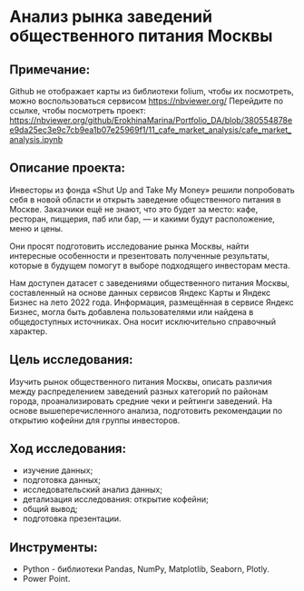 # Анализ рынка заведений общественного питания Москвы

## Примечание:

Github не отображает карты из библиотеки folium, чтобы их посмотреть, можно воспользоваться сервисом https://nbviewer.org/ Перейдите по ссылке, чтобы посмотреть проект: https://nbviewer.org/github/ErokhinaMarina/Portfolio_DA/blob/380554878ee9da25ec3e9c7cb9ea1b07e25969f1/11_cafe_market_analysis/cafe_market_analysis.ipynb

## Описание проекта:
Инвесторы из фонда «Shut Up and Take My Money» решили попробовать себя в новой области и открыть заведение общественного питания в Москве. Заказчики ещё не знают, что это будет за место: кафе, ресторан, пиццерия, паб или бар, — и какими будут расположение, меню и цены.

Они просят подготовить исследование рынка Москвы, найти интересные особенности и презентовать полученные результаты, которые в будущем помогут в выборе подходящего инвесторам места.

Нам доступен датасет с заведениями общественного питания Москвы, составленный на основе данных сервисов Яндекс Карты и Яндекс Бизнес на лето 2022 года. Информация, размещённая в сервисе Яндекс Бизнес, могла быть добавлена пользователями или найдена в общедоступных источниках. Она носит исключительно справочный характер.

## Цель исследования:
Изучить рынок общественного питания Москвы, описать различия между распределением заведений разных категорий по районам города, проанализировать средние чеки и рейтинги заведений. На основе вышеперечисленного анализа, подготовить рекомендации по открытию кофейни для группы инвесторов.

## Ход исследования:
- изучение данных;
- подготовка данных;
- исследовательский анализ данных;
- детализация исследования: открытие кофейни;
- общий вывод;
- подготовка презентации.

## Инструменты:
- Python - библиотеки Pandas, NumPy, Matplotlib, Seaborn, Plotly.
- Power Point.
